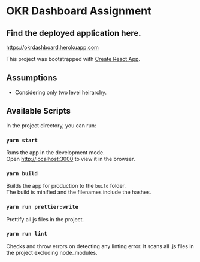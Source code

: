 # OKR Dashboard Assignment

## Find the deployed application here.

https://okrdashboard.herokuapp.com

This project was bootstrapped with [Create React App](https://github.com/facebook/create-react-app).

## Assumptions

- Considering only two level heirarchy.

## Available Scripts

In the project directory, you can run:

### `yarn start`

Runs the app in the development mode.\
Open [http://localhost:3000](http://localhost:3000) to view it in the browser.

### `yarn build`

Builds the app for production to the `build` folder.\
The build is minified and the filenames include the hashes.

### `yarn run prettier:write`

Prettify all js files in the project.

### `yarn run lint`

Checks and throw errors on detecting any linting error. It scans all .js files in the project excluding node_modules.
